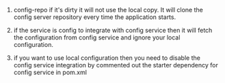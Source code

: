 1. config-repo if it's dirty it will not use the local copy. It will clone the config server repository every time the application starts.

2. if the service is config to integrate with config service then it will fetch the configuration from config service and ignore your local configuration.
3. if you want to use local configuration then you need to disable the config service integration by commented out the starter dependency for config service in pom.xml